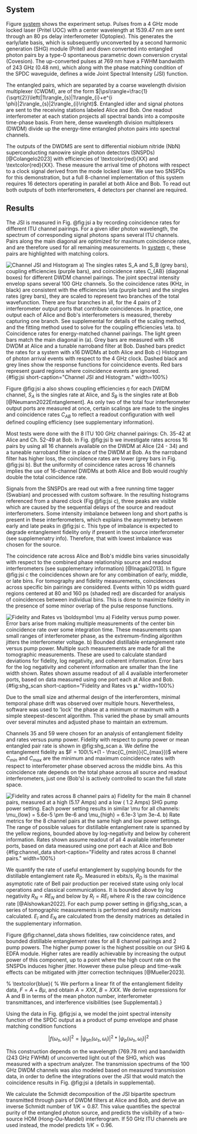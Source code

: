 ## System
Figure [system](./section_03_introduction.md#fig:system) shows the experiment setup. Pulses from a 4 GHz mode locked laser (Pritel UOC) with a center wavelength at 1539.47 nm are sent through an 80 ps delay interferometer (Optoplex). This generates the early/late basis, which is subsequently unconverted by a second harmonic generation (SHG) module (Pritel) and down converted into entangled photon pairs by a type-0 spontaneous parametric down conversion crystal (Covesion). The up-converted pulses at 769 nm have a FWHM bandwidth of 243 GHz (0.48 nm), which along with the phase matching condition of the SPDC waveguide, defines a wide Joint Spectral Intensity (JSI) function. 

<!-- %## Finish quicky layout explanation -->
The entangled pairs, which are separated by a coarse wavelength division multiplexer (CWDM), are of the form $|\psi\rangle=\frac{1}{\sqrt{2}}\left(|1\rangle_{s}|1\rangle_{i}+e^{i \phi}|2\rangle_{s}|2\rangle_{i}\right)$. Entangled idler and signal photons are sent to the receiving stations labeled Alice and Bob. One readout interferometer at each station projects all spectral bands into a composite time-phase basis. From here, dense wavelength division multiplexers (DWDM) divide up the energy-time entangled photon pairs into spectral channels. 

<!-- %## detectors -->
The outputs of the DWDMS are sent to differential niobium nitride (NbN) superconducting nanowire single photon detectors (SNSPDs) [@Colangelo2023] with efficiencies of \textcolor{red}{XX} and \textcolor{red}{XX}. These measure the arrival time of photons with respect to a clock signal derived from the mode locked laser. We use two SNSPDs for this demonstration, but a full 8-channel implementation of this system requires 16 detectors operating in parallel at both Alice and Bob. To read out both outputs of both interferometers, 4 detectors per channel are required. 

## Results
<!-- %## Intro to channel_jsi -->
The JSI is measured in Fig. @fig:jsi a by recording coincidence rates for different ITU channel pairings.  For a given idler photon wavelength, the spectrum of corresponding signal photons spans several ITU channels. Pairs along the main diagonal are optimized for maximum coincidence rates, and are therefore used for all remaining measurements. In [system](./section_03_introduction.md#fig:system) c, these pairs are highlighted with matching colors.

![**Channel JSI and Histogram** a) The singles rates $S_A$ and $S_B$ (grey bars), coupling efficiencies (purple bars), and coincidence rates $C_{AB}$ (diagonal boxes) for different DWDM channel pairings. The joint spectral intensity envelop spans several 100 GHz channels. So the coincidence rates (KHz, in black) are consistent with the efficiencies $\eta$ (purple bars) and the singles rates (grey bars), they are scaled to represent two branches of the total wavefunction. There are four branches in all, for the 4 pairs of 2 interferometer output ports that contribute coincidences. In practice, one output each of Alice and Bob's interferometers is measured, thereby capturing one branch. See supplemental for details of the scaling method, and the fitting method used to solve for the coupling efficiencies $\eta$. b) Coincidence rates for energy-matched channel pairings. The light green bars match the main diagonal in (a). Grey bars are measured with x16 DWDM at Alice and a tunable narroband filter at Bob. Dashed bars predict the rates for a system with x16 DWDMs at both Alice and Bob c) Histogram of photon arrival events with respect to the 4 GHz clock. Dashed black and grey lines show the response functions for coincidence events. Red bars represent guard regions where coincidence events are ignored.](./figs_04/jsi_figure_light.svg){#fig:jsi short-caption="Channel JSI and Histogram." width=100%}

<!-- %## efficiency -->
Figure @fig:jsi a also shows coupling efficiencies $\eta$ for each DWDM channel, $S_A$ is the singles rate at Alice, and $S_B$ is the singles rate at Bob [@Neumann2022Entanglement].  As only two of the total four interferometer output ports are measured at once, certain scalings are made to the singles and coincidence rates $C_{AB}$ to reflect a readout configuration with well defined coupling efficiency (see supplementary information). 


<!-- %## 16 channel diagonal -->
Most tests were done with the 8 ITU 100 GHz channel pairings: Ch. 35-42 at Alice and Ch. 52-49 at Bob. In Fig. @fig:jsi b we investigate rates across 16 pairs by using all 16 channels available on the DWDM at Alice (24 - 34) and a tuneable narroband filter in place of the DWDM at Bob. As the narroband filter has higher loss, the coincidence rates are lower (grey bars in Fig. @fig:jsi b). But the uniformity of coincidence rates across 16 channels implies the use of 16-channel DWDMs at both Alice and Bob would roughly double the total coincidence rate. 



<!-- %## intro figure 2c -->
Signals from the SNSPDs are read out with a free running time tagger (Swabian) and processed with custom software. In the resulting histograms referenced from a shared clock (Fig @fig:jsi c), three peaks are visible which are caused by the sequential delays of the source and readout interferometers. Some intensity imbalance between long and short paths is present in these interferometers, which explains the asymmetry between early and late peaks in @fig:jsi c. This type of imbalance is expected to degrade entanglement fidelity only if present in the source interferometer (see supplemenatry info). Therefore, that with lowest imbalance was chosen for the source.  

<!-- %# about phase variation and guard regions -->
The coincidence rate across Alice and Bob's middle bins varies sinusoidally with respect to the combined phase relationship source and readout interferometers (see supplementary information) [@Inagaki2013]. In figure @fig:jsi c  the coincidences shown are for any combination of early, middle, or late bins. For tomography and fidelity measurements, coincidences across specific bin pairings are considered. Events within 10 ps width guard regions centered at 80 and 160 ps (shaded red) are discarded for analysis of coincidences between individual bins. This is done to maximize fidelity in the presence of some minor overlap of the pulse response functions. 


![**Fidelity and Rates vs $\boldsymbol \mu$** a) Fidelity versus pump power. Error bars arise from making multiple measurements of the center bin coincidence rate over some integration time. These measurements span small ranges of interferometer phase, as the extremum-finding algorithm jitters the interferometer voltage. b) Bounded distillable entanglement rate versus pump power. Multiple such measurements are made for all the tomographic measurements. These are used to calculate standard deviations for fidelity, log negativity, and coherent information. Error bars for the log negativity and coherent information are smaller than the line width shown. Rates shown assume readout of all 4 available interferometer ports, based on data measured using one port each at Alice and Bob.](./figs_04/shg_scan_light.svg){#fig:shg_scan short-caption="Fidelity and Rates vs $\boldsymbol \mu$." width=100%}


Due to the small size and athermal design of the interferomters, minimal temporal phase drift was observed over multiple hours. Nevertheless, software was used to 'lock' the phase at a minimum or maximum with a simple steepest-descent algorithm. This varied the phase by small amounts over several minutes and adjusted phase to maintain an extremum. 

<!-- %## Figure 3 and fidelity defenition -->
Channels 35 and 59 were chosen for an analysis of entanglement fidelity and rates versus pump power. Fidelity with respect to pump power or mean entangled pair rate is shown in @fig:shg_scan a. We define the entanglement fidelity as $F = 100\%*(1 - \frac{C_{min}}{C_{max}})$ where $C_{min}$ and $C_{max}$ are the minimum and maximum coincidence rates with respect to interferometer phase observed across the middle bins. As this coincidence rate depends on the total phase across all source and readout interferometers, just one (Bob's) is actively controlled to scan the full state space. 



![**Fidelity and rates across 8 channel pairs** a) Fidelity for the main 8 channel pairs, measured at a high (5.17 Amps) and a low ( 1.2 Amps) SHG pump power setting. Each power setting results in similar $\mu$ for all channels: $\mu_{low}$ = 5.6e-5 $\pm$ 9e-6 and $\mu_{high}$ = 6.1e-3 $\pm$ 3e-4.  b) Rate metrics for the 8 channel pairs at the same high and low power settings. The range of possible values for distillable entanglement rate is spanned by the yellow regions, bounded above by log-negativity and below by coherent information. Rates shown assume readout of all 4 available interferometer ports, based on data measured using one port each at Alice and Bob](./figs_04/8ch_bar_graph_high_power_light.svg){#fig:channel_data short-caption="Fidelity and rates across 8 channel pairs." width=100%}

We quantify the rate of useful entanglement by supplying bounds for the distillable entanglement rate $R_D$. Measured in ebits/s, $R_D$ is the maximal asymptotic rate of Bell pair production per received state using only local operations and classical communications. It is bounded above by log negativity $R_N = RE_N$ and below by $R_I = R E_I$ where $R$ is the raw coincidence rate [@Alshowkan2022]. For each pump power setting in @fig:shg_scan, a series of tomographic measurements is performed and density matrices calculated. $E_I$ and $E_N$ are calculated from the density matrices as detailed in the supplementary information. 

Figure @fig:channel_data shows fidelities, raw coincidence rates, and bounded distillable entanglement rates for all 8 channel pairings and 2 pump powers. The higher pump power is the highest possible on our SHG \& EDFA module. Higher rates are readily achievable by increasing the output power of this component, up to a point where the high count rate on the SNSPDs induces higher jitter. However these pulse pileup and time-walk effects can be mitigated with jitter correction techniques [@Mueller2023]. 

% \textcolor{blue}{
% We perform a linear fit of the entanglement fidelity data, $F = A + B\mu$, and obtain $A = XXX$, $B=XXX$. We derive expressions for A and B in terms of the mean photon number, interferometer transmittances, and interference visibilities (see Supplemental).}

Using the data in Fig. @fig:jsi a, we model the joint spectral intensity function of the SPDC output as a product of pump envelope and phase matching condition functions

$$|f(\omega_s, \omega_i)|^2 = |\psi_{\mathrm{ph}}\left(\omega_s, \omega_i\right)|^2 *|\psi_p\left(\omega_s, \omega_i\right)|^2$$

This construction depends on the wavelength (769.78 nm) and bandwidth (243 GHz FWHM) of unconverted light out of the SHG, which was measured with a spectrum analyzer. The transmission spectrums of the 100 GHz DWDM channels was also modeled based on measured transmission data, in order to define the integrations over the JSI that would match the coincidence results in Fig. @fig:jsi a (details in supplemental). 

We calculate the Schmidt decomposition of the JSI bipartite spectrum transmitted through pairs of DWDM filters at Alice and Bob, and derive an inverse Schmidt number of $1/K = 0.87$. This value quantifies the spectral purity of the entangled photon source, and predicts the visibility of a two-source HOM (Hong-Ou-Mandel) interferogram. If 50 GHz ITU channels are used instead, the model predicts $1/K = 0.96$. 